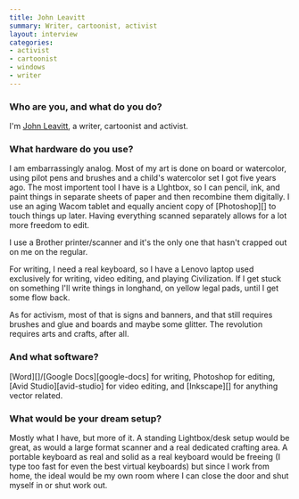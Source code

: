 ```yaml
---
title: John Leavitt
summary: Writer, cartoonist, activist
layout: interview
categories:
- activist
- cartoonist
- windows
- writer
---
```


### Who are you, and what do you do?

I'm [John Leavitt](http://www.leavittalone.com "John's website."), a writer, cartoonist and activist.

### What hardware do you use?

I am embarrassingly analog. Most of my art is done on board or watercolor, using pilot pens and brushes and a child's watercolor set I got five years ago. The most importent tool I have is a Llghtbox, so I can pencil, ink, and paint things in separate sheets of paper and then recombine them digitally. I use an aging Wacom tablet and equally ancient copy of [Photoshop][] to touch things up later. Having everything scanned separately allows for a lot more freedom to edit. 

I use a Brother printer/scanner and it's the only one that hasn't crapped out on me on the regular. 

For writing, I need a real keyboard, so I have a Lenovo laptop used exclusively for writing, video editing, and playing Civilization. If I get stuck on something I'll write things in longhand, on yellow legal pads, until I get some flow back.

As for activism, most of that is signs and banners, and that still requires brushes and glue and boards and maybe some glitter. The revolution requires arts and crafts, after all. 

### And what software?

[Word][]/[Google Docs][google-docs] for writing, Photoshop for editing, [Avid Studio][avid-studio] for video editing, and [Inkscape][] for anything vector related. 

### What would be your dream setup?

Mostly what I have, but more of it. A standing Lightbox/desk setup would be great, as would a large format scanner and a real dedicated crafting area. A portable keyboard as real and solid as a real keyboard would be freeing (I type too fast for even the best virtual keyboards) but since I work from home, the ideal would be my own room where I can close the door and shut myself in or shut work out.